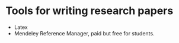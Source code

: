 # Tools for writing research papers

- Latex
- Mendeley Reference Manager, paid but free for students.
